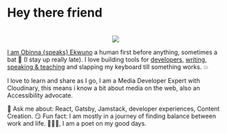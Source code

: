 # Hey there friend 

<div align="center">
	<br>
  <img src="https://raw.githubusercontent.com/BolajiOlajide/BolajiOlajide/master/main.svg">
	<br>
</div>


[I am Obinna {speaks} Ekwuno](https://twitter.com/Obinnaspeaks) a human first before anything, sometimes a bat 🦇 (I stay up really late). I love building tools for [developers](https://github.com/gatsbyjs/gatsby), [writing](https://blog.logrocket.com/author/obinnaekwuno/), [speaking & teaching](https://www.youtube.com/results?search_query=obinna+ekwuno) and slapping my keyboard till something works. :collision:

I love to learn and share as I go, I am a Media Developer Expert with Cloudinary, this means i know a bit about media on the web, also an Accessibility advocate. 

💬 Ask me about: React, Gatsby, Jamstack, developer experiences, Content Creation.
😏 Fun fact: I am mostly in a journey of finding balance between work and life. 🧘🏽‍♂️, I am a poet on my good days. 
